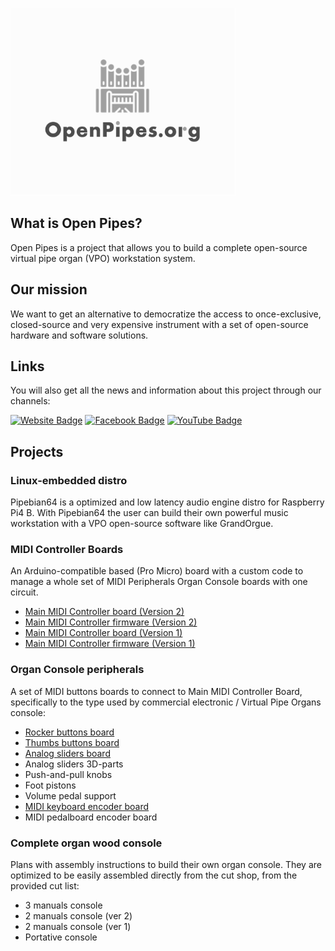 ![alt text](https://github.com/Openpipes-org/.github/blob/main/images/openpipes_logo.png)

## What is Open Pipes?

Open Pipes is a project that allows you to build a complete open-source virtual pipe organ (VPO) workstation system.

## Our mission

We want to get an alternative to democratize the access to once-exclusive, closed-source and very expensive instrument with a set of open-source hardware and software solutions.

## Links

You will also get all the news and information about this project through our channels:

<a href="https://openpipes.org/" target="_blank">
<img src="https://img.shields.io/badge/Website-73ba25?style=for-the-badge&logo=website&logoColor=black" alt="Website Badge"/></a>
 
 <a href="https://www.facebook.com/groups/openpipes.org/" target="_blank">
 <img src="https://img.shields.io/badge/Facebook-blue?style=for-the-badge&logo=facebook&logoColor=white" alt="Facebook Badge"/></a>
 
 <a href="https://www.youtube.com/user/cernui" target="_blank">
 <img src="https://img.shields.io/badge/YouTube-red?style=for-the-badge&logo=youtube&logoColor=white" alt="YouTube Badge"/></a>

## Projects

### Linux-embedded distro

Pipebian64 is a optimized and low latency audio engine distro for Raspberry Pi4 B. With Pipebian64 the user can build their own powerful music workstation with a VPO open-source software like GrandOrgue.

### MIDI Controller Boards

An Arduino-compatible based (Pro Micro) board with a custom code to manage a whole set of MIDI Peripherals Organ Console boards with one circuit.

* [Main MIDI Controller board (Version 2)](https://github.com/Openpipes-org/Main_MIDI_Controller_PCB_v2)
* [Main MIDI Controller firmware (Version 2)](https://github.com/Openpipes-org/Main_MIDI_Controller_firmware_v2)
* [Main MIDI Controller board (Version 1)](https://github.com/Openpipes-org/Main_MIDI_Controller_PCB)
* [Main MIDI Controller firmware (Version 1)](https://github.com/Openpipes-org/Main_MIDI_Controller_firmware)
  
### Organ Console peripherals

A set of MIDI buttons boards to connect to Main MIDI Controller Board, specifically to the type used by commercial electronic / Virtual Pipe Organs console:

* [Rocker buttons board](https://github.com/Openpipes-org/Rocker_buttons_PCB)
* [Thumbs buttons board](https://github.com/Openpipes-org/Thumbs_buttons_PCB)
* [Analog sliders board](https://github.com/Openpipes-org/Analog_sliders_PCB)
* Analog sliders 3D-parts
* Push-and-pull knobs
* Foot pistons
* Volume pedal support
* [MIDI keyboard encoder board](https://github.com/Openpipes-org/MIDI_keyboard_encoder_PCB)
* MIDI pedalboard encoder board

### Complete organ wood console

Plans with assembly instructions to build their own organ console. They are optimized to be easily assembled directly from the cut shop, from the provided cut list:

* 3 manuals console
* 2 manuals console (ver 2)
* 2 manuals console (ver 1)
* Portative console
